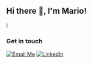 ## Hi there 👋, I'm Mario!

I 

### Get in touch 

[![Email Me](https://img.shields.io/badge/Email%20Me-orange?style=flat-square)](mailto:niccolo.zanotti@protonmail.com?body=Dear%20Niccolò%2C%0A&bcc=niccolo.zanotti@icloud.com)
[![LinkedIn](https://img.shields.io/badge/-LinkedIn-0077B5?style=flat-square&logo=linkedin&logoColor=white)](https://www.linkedin.com/in/esposito-mario/)

